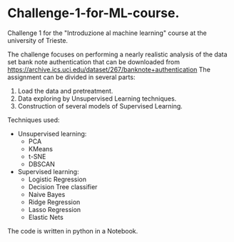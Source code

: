 # Challenge-1-for-ML-course.

Challenge 1 for the "Introduzione al machine learning" course at the university of Trieste.

The challenge focuses on performing a nearly realistic analysis of the data set bank note authentication that can be downloaded from https://archive.ics.uci.edu/dataset/267/banknote+authentication
The assignment can be divided in several parts:

1. Load the data and pretreatment.
2. Data exploring by Unsupervised Learning techniques.
3. Construction of several models of Supervised Learning.
   
Techniques used:
- Unsupervised learning:
  - PCA
  - KMeans
  - t-SNE
  - DBSCAN
- Supervised learning:
  - Logistic Regression
  - Decision Tree classifier
  - Naive Bayes
  - Ridge Regression
  - Lasso Regression
  - Elastic Nets

The code is written in python in a Notebook.
